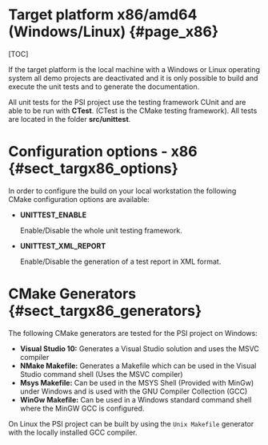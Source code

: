 Target platform x86/amd64 (Windows/Linux) {#page_x86}
============

[TOC]

If the target platform is the local machine with a Windows or Linux operating
system all demo projects are deactivated and it is only possible to build and
execute the unit tests and to generate the documentation.

All unit tests for the PSI project use the testing framework CUnit and are able
to be run with **CTest**. (CTest is the CMake testing framework). All tests are
located in the folder **src/unittest**.

# Configuration options - x86   {#sect_targx86_options}
In order to configure the build on your local workstation the following CMake
configuration options are available:

- **UNITTEST_ENABLE**

  Enable/Disable the whole unit testing framework.

- **UNITTEST_XML_REPORT**

  Enable/Disable the generation of a test report in XML format.

# CMake Generators {#sect_targx86_generators}
The following CMake generators are tested for the PSI project on Windows:

- **Visual Studio 10:** Generates a Visual Studio solution and uses the MSVC compiler
- **NMake Makefile:** Generates a Makefile which can be used in the Visual Studio command shell (Uses the MSVC compiler)
- **Msys Makefile:** Can be used in the MSYS Shell (Provided with MinGw) under Windows and is used with the GNU Compiler Collection (GCC)
- **WinGw Makefile:** Can be used in a Windows standard command shell where the MinGW GCC is configured.

On Linux the PSI project can be built by using the `Unix Makefile` generator with
the locally installed GCC compiler.

